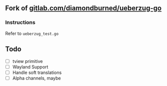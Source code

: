Fork of [gitlab.com/diamondburned/ueberzug-go](https://gitlab.com/diamondburned/ueberzug-go.git)
----
### Instructions

Refer to `ueberzug_test.go`

## Todo

- [ ] tview primitive
- [ ] Wayland Support
- [ ] Handle soft translations
- [ ] Alpha channels, maybe
